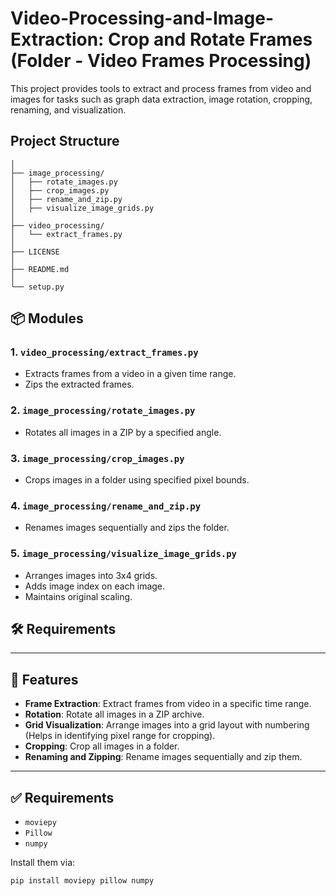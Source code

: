 # Video-Processing-and-Image-Extraction: Crop and Rotate Frames (Folder - Video Frames Processing)
This project provides tools to extract and process frames from video and images for tasks such as graph data extraction, image rotation, cropping, renaming, and visualization.

## Project Structure
```Video-Processing-and-Image-Extraction/
│
├── image_processing/
│   ├── rotate_images.py
│   ├── crop_images.py
│   ├── rename_and_zip.py
│   ├── visualize_image_grids.py
│
├── video_processing/
│   └── extract_frames.py
│
├── LICENSE
│
├── README.md
│
└── setup.py
```

## 📦 Modules

### 1. `video_processing/extract_frames.py`
- Extracts frames from a video in a given time range.
- Zips the extracted frames.

### 2. `image_processing/rotate_images.py`
- Rotates all images in a ZIP by a specified angle.

### 3. `image_processing/crop_images.py`
- Crops images in a folder using specified pixel bounds.

### 4. `image_processing/rename_and_zip.py`
- Renames images sequentially and zips the folder.

### 5. `image_processing/visualize_image_grids.py`
- Arranges images into 3x4 grids.
- Adds image index on each image.
- Maintains original scaling.

## 🛠 Requirements
---

## 🚀 Features

- **Frame Extraction**: Extract frames from video in a specific time range.
- **Rotation**: Rotate all images in a ZIP archive.
- **Grid Visualization**: Arrange images into a grid layout with numbering (Helps in identifying pixel range for cropping).
- **Cropping**: Crop all images in a folder.
- **Renaming and Zipping**: Rename images sequentially and zip them.

---

## ✅ Requirements

- `moviepy`
- `Pillow`
- `numpy`

Install them via:

```bash
pip install moviepy pillow numpy

